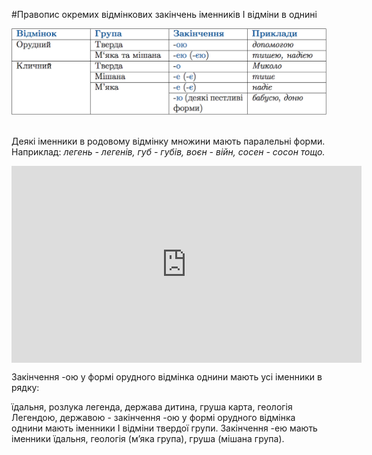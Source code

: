 #Правопис окремих вiдмiнкових закiнчень iменникiв I вiдмiни в однинi


<div class="center">
<img src="../pics/5/13.png" width="700px" class="center"/>
</div>
<br>


Деякi iменники в родовому вiдмiнку множини мають паралельнi форми.<br>
<span class="p1">Наприклад:</span> <i>легень - легенiв, губ - губiв, воєн - вiйн, сосен - сосон тощо.</i>


<div class="fluidMedia">
<iframe align="center" width="560" height="315" src="https://www.youtube.com/embed/u1u-Q2k0_xk" frameborder="0" allowfullscreen></iframe>
</div>
<div class="popup">
</div>

<quiz> 
    <question>
       <p>Закінчення <span class="p1">-ою</span> у формі орудного відмінка однини мають усі іменники в рядку:</p>
           <answer>їдальня, розлука</answer>
           <answer correct> легенда, держава</answer>
           <answer> дитина, груша</answer>
           <answer> карта, геологія</answer>
      <explanation>
Легендою, державою - закінчення -ою у формі орудного відмінка однини мають іменники I відміни твердої групи.
Закінчення <span class="p1">-ею</span> мають іменники їдальня, геологія (м’яка група), груша (мішана група).
</explanation>
    </question>
</quiz>